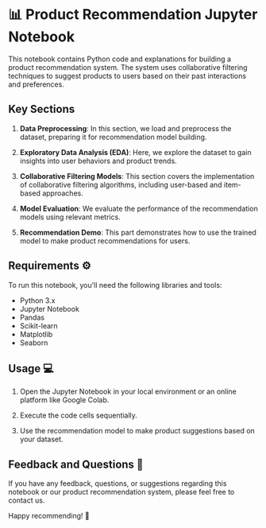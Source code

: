 # :bar_chart: Product Recommendation Jupyter Notebook

This notebook contains Python code and explanations for building a product recommendation system. The system uses collaborative filtering techniques to suggest products to users based on their past interactions and preferences.

## Key Sections

1. **Data Preprocessing**: In this section, we load and preprocess the dataset, preparing it for recommendation model building.

2. **Exploratory Data Analysis (EDA)**: Here, we explore the dataset to gain insights into user behaviors and product trends.

3. **Collaborative Filtering Models**: This section covers the implementation of collaborative filtering algorithms, including user-based and item-based approaches.

4. **Model Evaluation**: We evaluate the performance of the recommendation models using relevant metrics.

5. **Recommendation Demo**: This part demonstrates how to use the trained model to make product recommendations for users.

## Requirements :gear:

To run this notebook, you'll need the following libraries and tools:

- Python 3.x
- Jupyter Notebook
- Pandas
- Scikit-learn
- Matplotlib
- Seaborn

## Usage :computer:

1. Open the Jupyter Notebook in your local environment or an online platform like Google Colab.

2. Execute the code cells sequentially.

3. Use the recommendation model to make product suggestions based on your dataset.

## Feedback and Questions :speech_balloon:

If you have any feedback, questions, or suggestions regarding this notebook or our product recommendation system, please feel free to contact us.

Happy recommending! :rocket:
